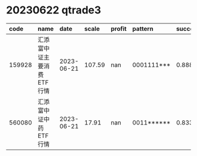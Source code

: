 
# 20230622 qtrade3
 | code | name | date | scale | profit | pattern | success_rate | success_cnt | fund_cnt | 
 | :----- | :----- | :----- | :----- | :----- | :----- | :----- | :----- | :----- | 
 | 159928 | 汇添富中证主要消费ETF行情 | 2023-06-21 | 107.59 | nan | 0001111*** | 0.8888888888888888 | 16 | 18 | 
 | 560080 | 汇添富中证中药ETF行情 | 2023-06-21 | 17.91 | nan | 0011****** | 0.8333333333333334 | 10 | 12 | 
